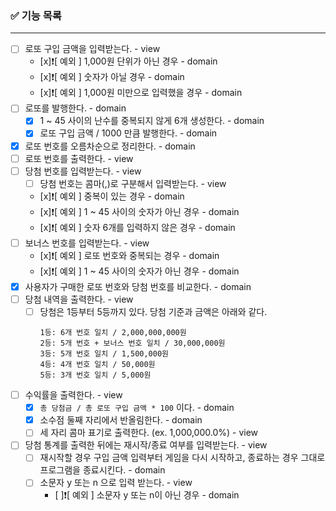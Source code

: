 ### ✅ 기능 목록

---

- [ ] 로또 구입 금액을 입력받는다. - view
  - [x]❗[ 예외 ] 1,000원 단위가 아닌 경우 - domain
  - [x]❗[ 예외 ] 숫자가 아닐 경우 - domain
  - [x]❗[ 예외 ] 1,000원 미만으로 입력했을 경우 - domain
- [ ] 로또를 발행한다. - domain
  - [x] 1 ~ 45 사이의 난수를 중복되지 않게 6개 생성한다. - domain
  - [x] 로또 구입 금액 / 1000 만큼 발행한다. - domain
- [x] 로또 번호를 오름차순으로 정리한다. - domain
- [ ] 로또 번호를 출력한다. - view
- [ ] 당첨 번호를 입력받는다. - view
  - [ ] 당첨 번호는 콤마(,)로 구분해서 입력받는다. - view
  - [x]❗[ 예외 ] 중복이 있는 경우 - domain
  - [x]❗[ 예외 ] 1 ~ 45 사이의 숫자가 아닌 경우 - domain
  - [x]❗[ 예외 ] 숫자 6개를 입력하지 않은 경우 - domain
- [ ] 보너스 번호를 입력받는다. - view
  - [x]❗[ 예외 ] 로또 번호와 중복되는 경우 - domain
  - [x]❗[ 예외 ] 1 ~ 45 사이의 숫자가 아닌 경우 - domain
- [x] 사용자가 구매한 로또 번호와 당첨 번호를 비교한다. - domain
- [ ] 당첨 내역을 출력한다. - view
  - [ ] 당첨은 1등부터 5등까지 있다. 당첨 기준과 금액은 아래와 같다.
    ```
    1등: 6개 번호 일치 / 2,000,000,000원
    2등: 5개 번호 + 보너스 번호 일치 / 30,000,000원
    3등: 5개 번호 일치 / 1,500,000원
    4등: 4개 번호 일치 / 50,000원
    5등: 3개 번호 일치 / 5,000원
    ```
- [ ] 수익률을 출력한다. - view
  - [x] `총 당첨금 / 총 로또 구입 금액 * 100` 이다. - domain
  - [x] 소수점 둘째 자리에서 반올림한다. - domain
  - [ ] 세 자리 콤마 표기로 출력한다. (ex. 1,000,000.0%) - view
- [ ] 당첨 통계를 출력한 뒤에는 재시작/종료 여부를 입력받는다. - view
  - [ ] 재시작할 경우 구입 금액 입력부터 게임을 다시 시작하고, 종료하는 경우 그대로 프로그램을 종료시킨다. - domain
  - [ ] 소문자 y 또는 n 으로 입력 받는다. - view
    - [ ]❗[ 예외 ] 소문자 y 또는 n이 아닌 경우 - domain
